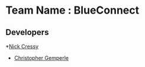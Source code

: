 # Team Name : BlueConnect

## Developers

*[Nick Cressy](https://github.com/nscressy)
* [Christopher Gemperle](https://github.com/BipbopBohnfon)
